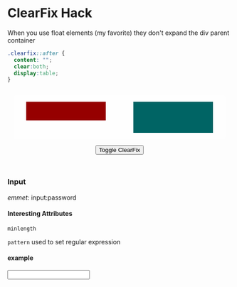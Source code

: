 <head>
  <!-- <link rel="stylesheet" href="https://cdn.jsdelivr.net/npm/bulma@0.8.2/css/bulma.min.css"> -->

  <link 
      rel="stylesheet" 
      type="text/css" 
      media="all" 
      href="../boilerplate/color"/>
  <link 
      rel="stylesheet" 
      type="text/css" 
      media="all" 
      href="../boilerplate/CSS.css"/>
  <link 
      href="https://fonts.googleapis.com/css?family=Fira+Mono:500&display=swap" 
      rel="stylesheet">
  <script src="https://code.jquery.com/jquery-3.5.1.min.js" integrity="sha256-9/aliU8dGd2tb6OSsuzixeV4y/faTqgFtohetphbbj0=" crossorigin="anonymous"></script>

<style>
.container{
  background-color:rgba(255,255,255,10%);
  text-align: center;
  border-radius: 5px;
  padding:1em;
}

.clearfix-container {
  background-color:rgba(255,255,255,40%);
  padding: 1em;
  border-radius: 5px;
}

.clearfix::after {
  content: "";
  clear:both;
  display:table;
}

.asideL{
  width:40%;
  display:inline;
  margin-left: 1em;
  float:left;
  height:3em;
  background-color: rgba(150,0,0,100%)
}
.asideR{
  width:40%;
  display:inline;
  margin-right: 1em;
  float:right;
  height:5em;
  background-color: rgba(0,100,100,100%)
}
</style>
</head>    


# ClearFix Hack
When you use float elements (my favorite) they don't expand the div parent container

```css
.clearfix::after {
  content: "";
  clear:both;
  display:table;
}

```
<div class=container>

  <div id=clearfix-container class="clearfix-container clearfix" style="clear:none;">
    <div class=asideL></div>
    <div class=asideR></div>
  </div>
  
  <button id="toggle-clearfix" class="button is-info is-outlined is-rounded is-fullwidth">Toggle ClearFix</button>
</div>

<script>
  $("#toggle-clearfix").click( () => $("#clearfix-container").toggleClass('clearfix'))
</script>

### Input

*emmet:* input:password

#### Interesting Attributes

`minlength` 

`pattern` used to set regular expression 

#### example

<input type="password" name="" id="" minlength="8" pattern="[a-z0-5]{8,}">